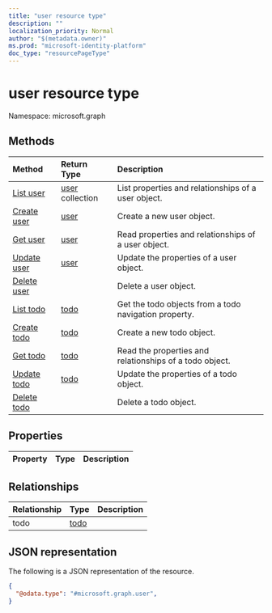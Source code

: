 ```yaml
---
title: "user resource type"
description: ""
localization_priority: Normal
author: "$(metadata.owner)"
ms.prod: "microsoft-identity-platform"
doc_type: "resourcePageType"
---
```


# user resource type

Namespace: microsoft.graph

## Methods

| Method                                    | Return Type                   | Description                                             |
| :---------------------------------------- | :---------------------------- | :------------------------------------------------------ |
| [List user](../api/user-list.md)          | [user](user.md) collection    | List properties and relationships of a user object.     |
| [Create user](../api/user-create.md)      | [user](user.md)               | Create a new user object.                               |
| [Get user](../api/user-get.md)            | [user](user.md)               | Read properties and relationships of a user object.     |
| [Update user](../api/user-update.md)      | [user](user.md)               | Update the properties of a user object.                 |
| [Delete user](../api/user-delete.md)      |                               | Delete a user object.                                   |
| [List todo](../api/user-list-todo.md)     | [todo](../resources/-todo.md) | Get the todo objects from a todo navigation property.   |
| [Create todo](../api/user-post-todo.md)   | [todo](../resources/-todo.md) | Create a new todo object.                               |
| [Get todo](../api/user-get-todo.md)       | [todo](../resources/-todo.md) | Read the properties and relationships of a todo object. |
| [Update todo](../api/user-update-todo.md) | [todo](../resources/-todo.md) | Update the properties of a todo object.                 |
| [Delete todo](../api/user-delete-todo.md) |                               | Delete a todo object.                                   |

## Properties

| Property | Type | Description |
| :------- | :--- | :---------- |

## Relationships

| Relationship | Type                         | Description |
| :----------- | :--------------------------- | :---------- |
| todo         | [todo](../resources/todo.md) |             |

## JSON representation

The following is a JSON representation of the resource.

<!-- {
  "blockType": "resource",
  "keyProperty": "id",
  "@odata.type": "microsoft.graph.user",
  "baseType": "microsoft.graph.entity",
  "openType": False
}
-->

```json
{
  "@odata.type": "#microsoft.graph.user",
}
```
